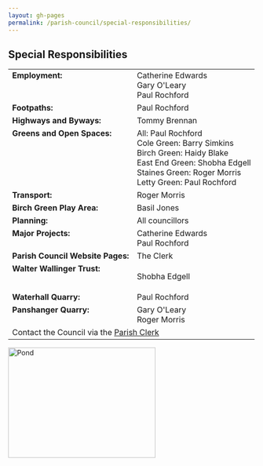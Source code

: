 ```yaml
---
layout: gh-pages
permalink: /parish-council/special-responsibilities/
---
```


<h2>Special Responsibilities</h2>

<div class="panelLeft">
	<table border="0" cellpadding="0" cellspacing="5">
		<tr>
			<td valign="top"><strong>Employment:</strong></td>
			<td valign="top">Catherine Edwards<br />
				Gary O'Leary<br />
			Paul Rochford</td>
		</tr>
		<tr>
			<td valign="top"><strong>Footpaths:</strong></td>
			<td valign="top">Paul Rochford</td>
		</tr>
		<tr>
			<td valign="top"><strong>Highways and Byways:</strong></td>
			<td valign="top">Tommy Brennan</td>
		</tr>
		<tr>
			<td valign="top"><strong>Greens and Open Spaces:</strong></td>
			<td valign="top">
				All: Paul Rochford<br />
				Cole Green: Barry Simkins<br />
				Birch Green: Haidy Blake<br />
				East End Green: Shobha Edgell<br />
				Staines Green: Roger Morris<br />
				Letty Green: Paul Rochford
			</td>
		</tr>
		<tr>
			<td valign="top"><strong>Transport:</strong></td>
			<td valign="top">Roger Morris</td>
		</tr>
		<tr>
			<td valign="top"><strong>Birch Green Play Area:</strong></td>
			<td valign="top">Basil Jones</td>
		</tr>
		<tr>
			<td valign="top"><strong>Planning:</strong></td>
			<td valign="top">All councillors</td>
		</tr>
		<tr>
			<td valign="top"><strong>Major Projects:</strong></td>
			<td valign="top">Catherine Edwards<br />
			Paul Rochford</td>
		</tr>
		<tr>
			<td valign="top"><strong>Parish Council Website Pages:</strong></td>
			<td valign="top">The Clerk</td>
		</tr>
		<tr>
			<td valign="top"><strong>Walter Wallinger Trust:</strong></td>
			<td valign="top"><p>Shobha Edgell</p></td>
		</tr>
		<tr>
			<td valign="top"><strong>Waterhall Quarry:</strong></td>
			<td valign="top">Paul Rochford</td>
		</tr>
		<tr>
			<td valign="top"><strong>Panshanger Quarry:</strong></td>
			<td valign="top">Gary O'Leary<br />
			Roger Morris</td>
		</tr>
		<tr>
			<td colspan="2" valign="top">Contact the Council via the <a href="/parish-council/contact">Parish Clerk</a></td>
		</tr>
	</table>
</div>

<div class="panelRight">
	<img src="../../common/image/pond.jpg" alt="Pond" width="300" height="225" />
</div>